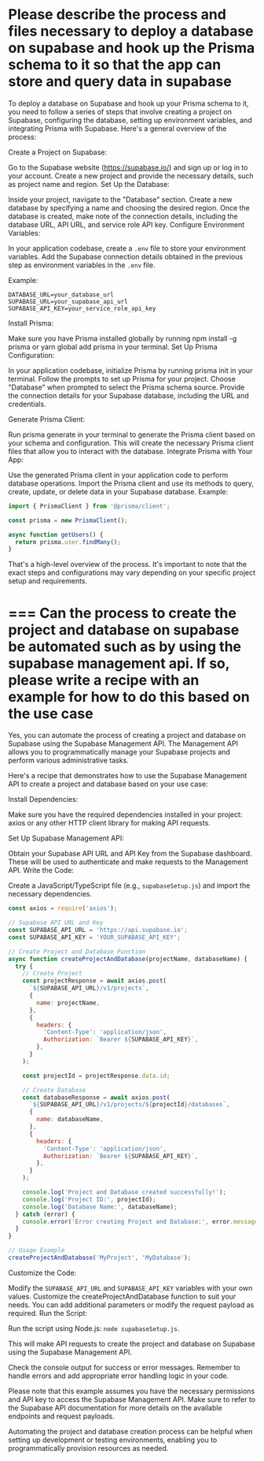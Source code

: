 Please describe the process and files necessary to deploy a database on supabase and hook up the Prisma schema to it so that the app can store and query data in supabase
===

To deploy a database on Supabase and hook up your Prisma schema to it, you need to follow a series of steps that involve creating a project on Supabase, configuring the database, setting up environment variables, and integrating Prisma with Supabase. Here's a general overview of the process:

Create a Project on Supabase:

Go to the Supabase website (https://supabase.io/) and sign up or log in to your account.
Create a new project and provide the necessary details, such as project name and region.
Set Up the Database:

Inside your project, navigate to the "Database" section.
Create a new database by specifying a name and choosing the desired region.
Once the database is created, make note of the connection details, including the database URL, API URL, and service role API key.
Configure Environment Variables:

In your application codebase, create a `.env` file to store your environment variables.
Add the Supabase connection details obtained in the previous step as environment variables in the `.env` file.

Example:

```plaintext
DATABASE_URL=your_database_url
SUPABASE_URL=your_supabase_api_url
SUPABASE_API_KEY=your_service_role_api_key
```

Install Prisma:

Make sure you have Prisma installed globally by running npm install -g prisma or yarn global add prisma in your terminal.
Set Up Prisma Configuration:

In your application codebase, initialize Prisma by running prisma init in your terminal.
Follow the prompts to set up Prisma for your project. Choose "Database" when prompted to select the Prisma schema source.
Provide the connection details for your Supabase database, including the URL and credentials.

Generate Prisma Client:

Run prisma generate in your terminal to generate the Prisma client based on your schema and configuration.
This will create the necessary Prisma client files that allow you to interact with the database.
Integrate Prisma with Your App:

Use the generated Prisma client in your application code to perform database operations.
Import the Prisma client and use its methods to query, create, update, or delete data in your Supabase database.
Example:

```javascript
import { PrismaClient } from '@prisma/client';

const prisma = new PrismaClient();

async function getUsers() {
  return prisma.user.findMany();
}
```

That's a high-level overview of the process. It's important to note that the exact steps and configurations may vary depending on your specific project setup and requirements.

===
Can the process to create the project and database on supabase be automated such as by using the supabase management api. If so, please write a recipe with an example for how to do this based on the use case
===

Yes, you can automate the process of creating a project and database on Supabase using the Supabase Management API. The Management API allows you to programmatically manage your Supabase projects and perform various administrative tasks.

Here's a recipe that demonstrates how to use the Supabase Management API to create a project and database based on your use case:

Install Dependencies:

Make sure you have the required dependencies installed in your project:
axios or any other HTTP client library for making API requests.

Set Up Supabase Management API:

Obtain your Supabase API URL and API Key from the Supabase dashboard.
These will be used to authenticate and make requests to the Management API.
Write the Code:

Create a JavaScript/TypeScript file (e.g., `supabaseSetup.js`) and import the necessary dependencies.

```javascript
const axios = require('axios');

// Supabase API URL and Key
const SUPABASE_API_URL = 'https://api.supabase.io';
const SUPABASE_API_KEY = 'YOUR_SUPABASE_API_KEY';

// Create Project and Database Function
async function createProjectAndDatabase(projectName, databaseName) {
  try {
    // Create Project
    const projectResponse = await axios.post(
      `${SUPABASE_API_URL}/v1/projects`,
      {
        name: projectName,
      },
      {
        headers: {
          'Content-Type': 'application/json',
          Authorization: `Bearer ${SUPABASE_API_KEY}`,
        },
      }
    );

    const projectId = projectResponse.data.id;

    // Create Database
    const databaseResponse = await axios.post(
      `${SUPABASE_API_URL}/v1/projects/${projectId}/databases`,
      {
        name: databaseName,
      },
      {
        headers: {
          'Content-Type': 'application/json',
          Authorization: `Bearer ${SUPABASE_API_KEY}`,
        },
      }
    );

    console.log('Project and Database created successfully!');
    console.log('Project ID:', projectId);
    console.log('Database Name:', databaseName);
  } catch (error) {
    console.error('Error creating Project and Database:', error.message);
  }
}

// Usage Example
createProjectAndDatabase('MyProject', 'MyDatabase');
```

Customize the Code:

Modify the `SUPABASE_API_URL` and `SUPABASE_API_KEY` variables with your own values.
Customize the createProjectAndDatabase function to suit your needs. You can add additional parameters or modify the request payload as required.
Run the Script:

Run the script using Node.js: `node supabaseSetup.js`.

This will make API requests to create the project and database on Supabase using the Supabase Management API.

Check the console output for success or error messages.
Remember to handle errors and add appropriate error handling logic in your code.

Please note that this example assumes you have the necessary permissions and API key to access the Supabase Management API. Make sure to refer to the Supabase API documentation for more details on the available endpoints and request payloads.

Automating the project and database creation process can be helpful when setting up development or testing environments, enabling you to programmatically provision resources as needed.
